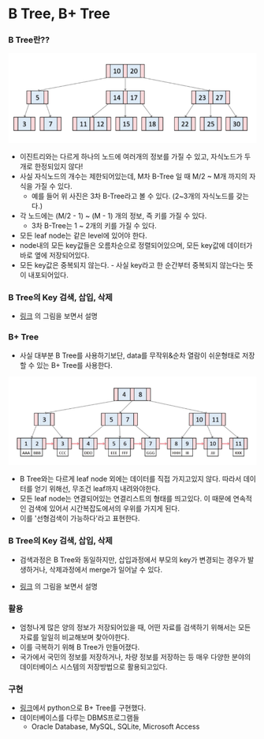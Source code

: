 # B Tree, B+ Tree

### B Tree란??

![image-20220301174124227](B-Tree.assets/image-20220301174124227.png)

- 이진트리와는 다르게 하나의 노드에 여러개의 정보를 가질 수 있고, 자식노드가 두 개로 한정되있지 않다!
- 사실 자식노드의 개수는 제한되어있는데, M차 B-Tree 일 때 M/2 ~ M개 까지의 자식을 가질 수 있다.
  - 예를 들어 위 사진은 3차 B-Tree라고 볼 수 있다. (2~3개의 자식노드를 갖는다.)
- 각 노드에는 (M/2 - 1) ~ (M - 1) 개의 정보, 즉 키를 가질 수 있다.
  - 3차 B-Tree는 1 ~ 2개의 키를 가질 수 있다.
- 모든 leaf node는 같은 level에 있어야 한다.
- node내의 모든 key값들은 오름차순으로 정렬되어있으며, 모든 key값에 데이터가 바로 옆에 저장되어있다.
- 모든 key값은 중복되지 않는다. - 사실 key라고 한 순간부터 중복되지 않는다는 뜻이 내포되어있다.



### B Tree의 Key 검색, 삽입, 삭제

- [링크](https://velog.io/@emplam27/%EC%9E%90%EB%A3%8C%EA%B5%AC%EC%A1%B0-%EA%B7%B8%EB%A6%BC%EC%9C%BC%EB%A1%9C-%EC%95%8C%EC%95%84%EB%B3%B4%EB%8A%94-B-Tree) 의 그림을 보면서 설명



### B+ Tree

- 사실 대부분 B Tree를 사용하기보단, data를 무작위&순차 열람이 쉬운형태로 저장할 수 있는 B+ Tree를 사용한다.

![image-20220301194317483](B-Tree.assets/image-20220301194317483.png)

- B Tree와는 다르게 leaf node 외에는 데이터를 직접 가지고있지 않다. 따라서 데이터를 얻기 위해선, 무조건 leaf까지 내려와야한다.
- 모든 leaf node는 연결되어있는 연결리스트의 형태를 띄고있다. 이 때문에 연속적인 검색에 있어서 시간복잡도에서의 우위를 가지게 된다.
- 이를 '선형검색이 가능하다'라고 표현한다.



### B Tree의 Key 검색, 삽입, 삭제

- 검색과정은 B Tree와 동일하지만, 삽입과정에서 부모의 key가 변경되는 경우가 발생하거나, 삭제과정에서 merge가 일어날 수 있다.

- [링크](https://velog.io/@emplam27/%EC%9E%90%EB%A3%8C%EA%B5%AC%EC%A1%B0-%EA%B7%B8%EB%A6%BC%EC%9C%BC%EB%A1%9C-%EC%95%8C%EC%95%84%EB%B3%B4%EB%8A%94-B-Plus-Tree) 의 그림을 보면서 설명



### 활용

- 엄청나게 많은 양의 정보가 저장되어있을 때, 어떤 자료를 검색하기 위해서는 모든 자료를 일일히 비교해보며 찾아야한다.
- 이를 극복하기 위해 B Tree가 만들어졌다.
- 국가에서 국민의 정보를 저장하거나, 차량 정보를 저장하는 등 매우 다양한 분야의 데이터베이스 시스템의 저장방법으로 활용되고있다.



### 구현

- [링크](https://www.yeschan119.com/802b921a-3365-40bb-856a-94bc79097596)에서 python으로 B+ Tree를 구현했다.
- 데이터베이스를 다루는 DBMS프로그램들
  - Oracle Database, MySQL, SQLite, Microsoft Access







